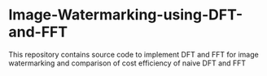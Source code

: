 # Image-Watermarking-using-DFT-and-FFT
This repository contains source code to implement DFT and FFT for image watermarking and comparison of cost efficiency of naive DFT and FFT
